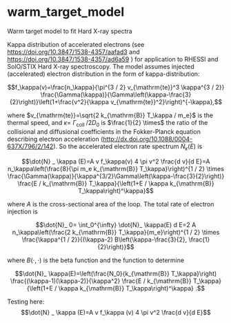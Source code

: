 # warm_target_model
Warm target model to fit Hard X-ray spectra

Kappa distribution of accelerated electrons (see https://doi.org/10.3847/1538-4357/aafad3 and https://doi.org/10.3847/1538-4357/ad6a59 ) for application to RHESSI and SolO/STIX Hard X-ray spectroscopy.
The model assumes injected (accelerated) electron distribution in the form of kappa-distribution:

$$f_\kappa(v)=\frac{n_\kappa}{\pi^{3 / 2} v_{\mathrm{te}}^3 \kappa^{3 / 2}} \frac{\Gamma(\kappa)}{\Gamma\left(\kappa-\frac{3}{2}\right)}\left(1+\frac{v^2}{\kappa v_{\mathrm{te}}^2}\right)^{-\kappa},$$

where $v_{\mathrm{te}}=\sqrt{2 k_{\mathrm{B}} T_\kappa / m_e}$ is the thermal speed, and $\kappa=$ $\Gamma_{\text {coll }} / 2 D_0$ is $\frac{1}{2} \times$ the ratio of the collisional and diffusional coefficients in the Fokker-Planck equation describing electron acceleration (http://dx.doi.org/10.1088/0004-637X/796/2/142). So the accelerated electron rate spectrum $\dot{N}_\kappa(E)$ is

$$\dot{N} _ \kappa (E)=A v f_\kappa(v) 4 \pi v^2 \frac{d v}{d E}=A n_\kappa\left(\frac{8}{\pi m_e k_{\mathrm{B}} T_\kappa}\right)^{1 / 2} \times \frac{\Gamma(\kappa)}{\kappa^{3/2}\Gamma\left(\kappa-\frac{3}{2}\right)} \frac{E / k_{\mathrm{B}} T_\kappa}{\left(1+E / \kappa k_{\mathrm{B}} T_\kappa\right)^\kappa}$$

where $A$ is the cross-sectional area of the loop. The total rate of electron injection is

$$\dot{N}_ 0= \int_0^{\infty} \dot{N}_ \kappa(E) d E=2 A n_\kappa\left(\frac{2 k_{\mathrm{B}} T_\kappa}{m_e}\right)^{1 / 2} \times \frac{\kappa^{1 / 2}}{(\kappa-2) B\left(\kappa-\frac{3}{2}, \frac{1}{2}\right)}$$

where $B(\cdot, \cdot)$ is the beta function and the function to determine

$$\dot{N}_ \kappa(E)=\left(\frac{N_0}{k_{\mathrm{B}} T_\kappa}\right) \frac{(\kappa-1)(\kappa-2)}{\kappa^2} \frac{E / k_{\mathrm{B}} T_\kappa}{\left(1+E / \kappa k_{\mathrm{B}} T_\kappa\right)^\kappa} .$$

Testing here:
$$\dot{N} _ \kappa (E)=A v f_\kappa (v) 4 \pi v^2 \frac{d v}{d E}$$







